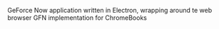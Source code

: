 GeForce Now application written in Electron, wrapping around te web browser GFN implementation for ChromeBooks

